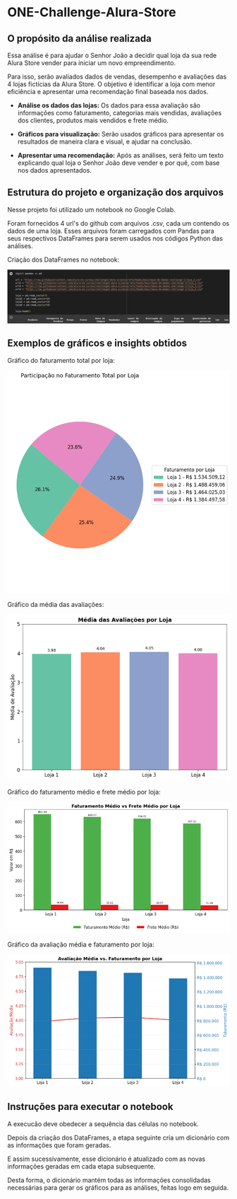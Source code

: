 # ONE-Challenge-Alura-Store

## O propósito da análise realizada

Essa análise é para ajudar o Senhor João a decidir qual loja da sua rede Alura Store vender para iniciar um novo empreendimento. 

Para isso, serão avaliados dados de vendas, desempenho e avaliações das 4 lojas fictícias da Alura Store. O objetivo é identificar a loja com menor eficiência e apresentar uma recomendação final baseada nos dados.

- **Análise os dados das lojas:**
Os dados para essa avaliação são informações como faturamento, categorias mais vendidas, avaliações dos clientes, produtos mais vendidos e frete médio.

- **Gráficos para visualização:**
Serão usados gráficos para apresentar os resultados de maneira clara e visual, e ajudar na conclusão.

- **Apresentar uma recomendação:**
Após as análises, será feito um texto explicando qual loja o Senhor João deve vender e por quê, com base nos dados apresentados.

## Estrutura do projeto e organização dos arquivos

Nesse projeto foi utilizado um notebook no Google Colab.

Foram fornecidos 4 url's do github com arquivos .csv, cada um contendo os dados de uma loja.
Esses arquivos foram carregados com Pandas para seus respectivos DataFrames para serem usados nos códigos Python das análises.

Criação dos DataFrames no notebook:

<img src="assets/Organizacao dos arquivos e heads.png"> 

## Exemplos de gráficos e insights obtidos

Gráfico do faturamento total por loja:

<img src="assets/Faturamento por loja.png"> 

Gráfico da média das avaliações:

<img src="assets/Avaliacoes por loja.png"> 

Gráfico do faturamento médio e frete médio por loja:

<img src="assets/Faturamento medio x Frete medio por loja.png"> 

Gráfico da avaliação média e faturamento por loja:

<img src="assets/Avaliacao media e faturamento por loja.png">


## Instruções para executar o notebook

A execucão deve obedecer a sequência das células no notebook.

Depois da criação dos DataFrames, a etapa seguinte  cria um dicionário com as informações que foram geradas.

E assim sucessivamente, esse dicionário é atualizado com as novas informações geradas em cada etapa subsequente.

Desta forma, o dicionário mantém todas as informações consolidadas necessárias para gerar os gráficos para as análises, feitas logo em seguida.


